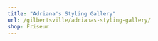 ```yaml
---
title: "Adriana's Styling Gallery"
url: /gilbertsville/adrianas-styling-gallery/
shop: Friseur
---
```

